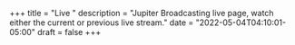+++
title = "Live "
description = "Jupiter Broadcasting live page, watch either the current or previous live stream."
date = "2022-05-04T04:10:01-05:00"
draft = false
+++
